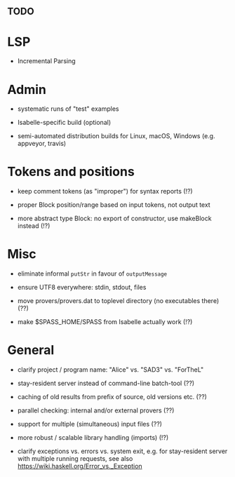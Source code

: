 ## TODO ##

# LSP #

* Incremental Parsing

# Admin #

* systematic runs of "test" examples

* Isabelle-specific build (optional)

* semi-automated distribution builds for Linux, macOS, Windows
  (e.g. appveyor, travis)


# Tokens and positions #

* keep comment tokens (as "improper") for syntax reports (!?)

* proper Block position/range based on input tokens, not output text

* more abstract type Block: no export of constructor, use makeBlock instead (!?)


# Misc #

* eliminate informal `putStr` in favour of `outputMessage`

* ensure UTF8 everywhere: stdin, stdout, files

* move provers/provers.dat to toplevel directory (no executables there) (??)

* make $SPASS_HOME/SPASS from Isabelle actually work (!?)


# General #

* clarify project / program name: "Alice" vs. "SAD3" vs. "ForTheL"

* stay-resident server instead of command-line batch-tool (??)

* caching of old results from prefix of source, old versions etc. (??)

* parallel checking: internal and/or external provers (??)

* support for multiple (simultaneous) input files (??)

* more robust / scalable library handling (imports) (!?)

* clarify exceptions vs. errors vs. system exit, e.g. for stay-resident server
  with multiple running requests, see also
  https://wiki.haskell.org/Error_vs._Exception
